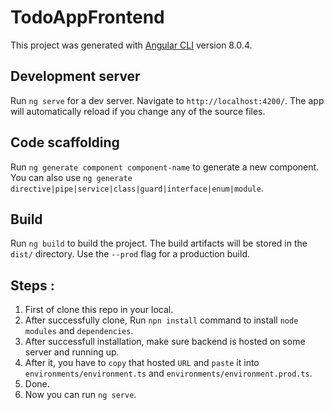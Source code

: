 # TodoAppFrontend

This project was generated with [Angular CLI](https://github.com/angular/angular-cli) version 8.0.4.

## Development server

Run `ng serve` for a dev server. Navigate to `http://localhost:4200/`. The app will automatically reload if you change any of the source files.

## Code scaffolding

Run `ng generate component component-name` to generate a new component. You can also use `ng generate directive|pipe|service|class|guard|interface|enum|module`.

## Build

Run `ng build` to build the project. The build artifacts will be stored in the `dist/` directory. Use the `--prod` flag for a production build.

## Steps :

1) First of clone this repo in your local.
2) After successfully clone, Run `npn install` command to install `node modules` and `dependencies`.
3) After successfull installation, make sure backend is hosted on some server and running up.
4) After it, you have to `copy` that hosted `URL` and `paste` it into `environments/environment.ts` and `environments/environment.prod.ts`.
5) Done.
6) Now you can run `ng serve`.
